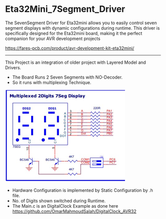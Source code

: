  # Eta32Mini_7Segment_Driver
The SevenSegment Driver for Eta32mini allows you to easily control seven segment displays with dynamic configurations during runtime. This driver is specifically designed for the Eta32mini board, making it the perfect companion for your AVR development projects

https://fares-pcb.com/product/avr-development-kit-eta32mini/

------------


This Project is an integration of older project with Layered Model and Drivers.

- The Board Runs 2 Seven Segments with NO-Decoder.
- So it runs with multiplexing Technique.

![](https://github.com/OmarMahmoudSalah/Eta32Mini_7Segment_Driver/blob/main/SevenSeg.jpg?raw=true)

- Hardware Configuration is implemented by Static Configuration by .h file.
- No. of Digits shown switched during Runtime.
- The Main.c is an DigitalClock Example as done here
https://github.com/OmarMahmoudSalah/DigitalClock_AVR32




